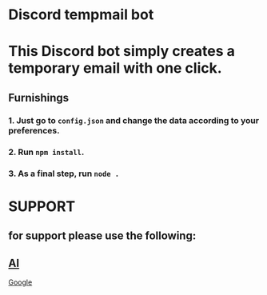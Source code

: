 # Discord tempmail bot

# This Discord bot simply creates a temporary email with one click.

## Furnishings

### 1. Just go to `config.json` and change the data according to your preferences.
### 2. Run ```npm install```.
### 3. As a final step, run ```node .```

# SUPPORT
for support please use the following:
---
[AI](https://chat.openai.com)
---
[Google](https://www.google.com)

